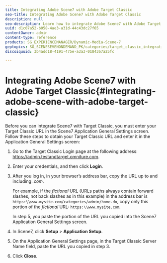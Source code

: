 ```yaml
---
title: Integrating Adobe Scene7 with Adobe Target Classic
seo-title: Integrating Adobe Scene7 with Adobe Target Classic
description: null
seo-description: Learn how to integrate Adobe Scene7 with Adobe Target Classic.
uuid: d1c07a52-b058-4ae3-a31d-44c43dc27f65
contentOwner: admin
content-type: reference
products: SG_EXPERIENCEMANAGER/Dynamic-Media-Scene-7
geptopics: SG_SCENESEVENONDEMAND_PK/categories/target_classic_integration
discoiquuid: 3b4add18-4191-475e-a3a3-0184367a25fc

---
```


# Integrating Adobe Scene7 with Adobe Target Classic{#integrating-adobe-scene-with-adobe-target-classic}

Before you can integrate Scene7 with Target Classic, you must enter your Target Classic URL in the Scene7 Application General Settings screen. Follow these steps to obtain your Target Classic URL and enter it in the Application General Settings screen:

1. Go to the Target Classic Login page at the following address: https://admin.testandtarget.omniture.com.
1. Enter your credentials, and then click **Login**.
1. After you log in, in your browser’s address bar, copy the URL up to and including *.com*.

   For example, if the *fictional* URL (URLs paths always contain forward slashes, not back slashes as in this example) in the address bar is `https:\\www.mysite.com/categories/admin/home.do`, copy only this portion of the *fictional* URL: `https:\\www.mysite.com`.

   In step 5, you paste the portion of the URL you copied into the Scene7 Application General Settings screen.

1. In Scene7, click **Setup** &gt; **Application Setup**.
1. On the Application General Settings page, in the Target Classic Server Name field, paste the URL you copied in step 3.
1. Click **Close**.


